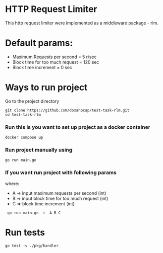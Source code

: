# HTTP Request Limiter

This http request limiter were implemented as a middleware package - rlm.

# Default params:
 * Maximum Requests per second = 5 r/sec
 * Block time for too much request = 120 sec
 * Block time increment = 0 sec

# Ways to run project
Go to the project directory
```
git clone https://github.com/doxanocap/test-task-rlm.git
cd test-task-rlm

```
### Run this is you want to set up project as a docker container
```
docker compose up
```
### Run project manually  using
```
go run main.go
```
### If you want run project with following params
where:
 * A => input maximum requests per second (int)
 * B => input block time for too much request (int)
 * C => block time increment (int)
   
```
 go run main.go -i  A B C
```

# Run tests 
```
go test -v ./pkg/handler
```